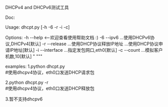 DHCPv4 and DHCPv6测试工具

Doc:
	
Usage:
    dhcpt.py [-h -6 -r -i -c]

Options:
    -h	--help			<--欢迎查看使用帮助文档 :)
    -6	--ipv6  		...使用DHCPv6协议,DHCPv4[默认]
    -r  --release		...使用DHCP协议释放IP地址
                        	...使用DHCP协议申请IP地址[默认]
    -i	--interface		...指定发包网口,eth0[默认]
    -c  --count			...模拟客户机数,10[默认] "
"""

examples:
1.python dhcpt.py		
#使用dhcpv4协议，eth0口发送DHCP请求包

2.python dhcpt.py -r 	
#使用dhcpv4协议，eth0口发送DHCP释放包

3.暂不支持dhcpv6
